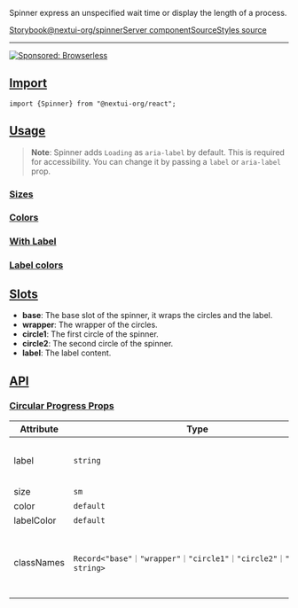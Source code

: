 Spinner express an unspecified wait time or display the length of a process.

[Storybook](https://storybook.nextui.org/?path=/story/components-spinner)[@nextui-org/spinner](https://www.npmjs.com/package/@nextui-org/spinner)[Server component](https://nextjs.org/docs/getting-started/react-essentials#server-components)[Source](https://github.com/nextui-org/nextui/tree/feat/v2/packages/components/spinner)[Styles source](https://github.com/nextui-org/nextui/tree/feat/v2/packages/core/theme/src/components/spinner.ts)

___

[![Sponsored: Browserless](https://media.ethicalads.io/media/images/2023/02/Browserless_Ad_Feb_2023_JZvbtJs.png)](https://server.ethicalads.io/proxy/click/5153/155a18f4-b2b1-494e-a3e5-ef8648d4ffc7/)

## [Import](https://nextui.org/docs/components/spinner#import)

```
import {Spinner} from "@nextui-org/react";
```

## [Usage](https://nextui.org/docs/components/spinner#usage)

> **Note**: Spinner adds `Loading` as `aria-label` by default. This is required for accessibility. You can change it by passing a `label` or `aria-label` prop.

### [Sizes](https://nextui.org/docs/components/spinner#sizes)

### [Colors](https://nextui.org/docs/components/spinner#colors)

### [With Label](https://nextui.org/docs/components/spinner#with-label)

### [Label colors](https://nextui.org/docs/components/spinner#label-colors)

## [Slots](https://nextui.org/docs/components/spinner#slots)

-   **base**: The base slot of the spinner, it wraps the circles and the label.
-   **wrapper**: The wrapper of the circles.
-   **circle1**: The first circle of the spinner.
-   **circle2**: The second circle of the spinner.
-   **label**: The label content.

## [API](https://nextui.org/docs/components/spinner#api)

### [Circular Progress Props](https://nextui.org/docs/components/spinner#circular-progress-props)

| Attribute | Type | Description | Default |
| --- | --- | --- | --- |
| label | `string` | The content to display as the label. | \- |
| size | `sm` | `md` | `lg` | The size of the spinner circles. | `md` |
| color | `default` | `primary` | `secondary` | `success` | `warning` | `danger` | The color of the spinner circles. | `primary` |
| labelColor | `default` | `primary` | `secondary` | `success` | `warning` | `danger` | The color of the spinner circles. | `default` |
| classNames | `Record<"base"｜"wrapper"｜"circle1"｜"circle2"｜"label", string>` | Allows to set custom class names for the spinner slots. | \- |